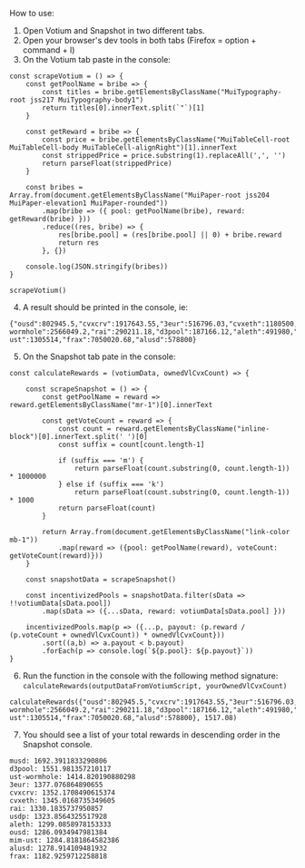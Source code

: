 How to use:

1. Open Votium and Snapshot in two different tabs.
2. Open your browser's dev tools in both tabs (Firefox = option + command + l)
3. On the Votium tab paste in the console:

```
const scrapeVotium = () => {
    const getPoolName = bribe => {
        const titles = bribe.getElementsByClassName("MuiTypography-root jss217 MuiTypography-body1")
        return titles[0].innerText.split(`"`)[1]
    }

    const getReward = bribe => {
        const price = bribe.getElementsByClassName("MuiTableCell-root MuiTableCell-body MuiTableCell-alignRight")[1].innerText
        const strippedPrice = price.substring(1).replaceAll(',', '')
        return parseFloat(strippedPrice)
    }

    const bribes = Array.from(document.getElementsByClassName("MuiPaper-root jss204 MuiPaper-elevation1 MuiPaper-rounded"))
        .map(bribe => ({ pool: getPoolName(bribe), reward: getReward(bribe) }))
        .reduce((res, bribe) => {
            res[bribe.pool] = (res[bribe.pool] || 0) + bribe.reward
            return res
        }, {})

    console.log(JSON.stringify(bribes))
}

scrapeVotium()
```

4. A result should be printed in the console, ie:

```
{"ousd":802945.5,"cvxcrv":1917643.55,"3eur":516796.03,"cvxeth":1180500,"musd":55439.99,"usdp":65000,"ust-wormhole":2566049.2,"rai":290211.18,"d3pool":187166.12,"aleth":491980,"mim-ust":1305514,"frax":7050020.68,"alusd":578800}
```

5. On the Snapshot tab pate in the console:

```
const calculateRewards = (votiumData, ownedVlCvxCount) => {

    const scrapeSnapshot = () => {
        const getPoolName = reward => reward.getElementsByClassName("mr-1")[0].innerText

        const getVoteCount = reward => {
            const count = reward.getElementsByClassName("inline-block")[0].innerText.split(' ')[0]
            const suffix = count[count.length-1]

            if (suffix === 'm') {
                return parseFloat(count.substring(0, count.length-1)) * 1000000
            } else if (suffix === 'k')
                return parseFloat(count.substring(0, count.length-1)) * 1000
            return parseFloat(count)
        }

        return Array.from(document.getElementsByClassName("link-color mb-1"))
            .map(reward => ({pool: getPoolName(reward), voteCount: getVoteCount(reward)}))
    }

    const snapshotData = scrapeSnapshot()

    const incentivizedPools = snapshotData.filter(sData => !!votiumData[sData.pool])
        .map(sData => ({...sData, reward: votiumData[sData.pool] }))

    incentivizedPools.map(p => ({...p, payout: (p.reward / (p.voteCount + ownedVlCvxCount)) * ownedVlCvxCount}))
        .sort((a,b) => a.payout < b.payout)
        .forEach(p => console.log(`${p.pool}: ${p.payout}`))
}
```

6. Run the function in the console with the following method signature: `calculateRewards(outputDataFromVotiumScript, yourOwnedVlCvxCount)`

```
calculateRewards({"ousd":802945.5,"cvxcrv":1917643.55,"3eur":516796.03,"cvxeth":1180500,"musd":55439.99,"usdp":65000,"ust-wormhole":2566049.2,"rai":290211.18,"d3pool":187166.12,"aleth":491980,"mim-ust":1305514,"frax":7050020.68,"alusd":578800}, 1517.08)
```

7. You should see a list of your total rewards in descending order in the Snapshot console.

```
musd: 1692.3911833290806
d3pool: 1551.981357210117
ust-wormhole: 1414.820190880298
3eur: 1377.076864890655
cvxcrv: 1352.1708490615374
cvxeth: 1345.0168735349605
rai: 1330.1835737950857
usdp: 1323.8564325517928
aleth: 1299.0858978153333
ousd: 1286.0934947981384
mim-ust: 1284.8181864582386
alusd: 1278.914109481932
frax: 1182.9259712258818
```
